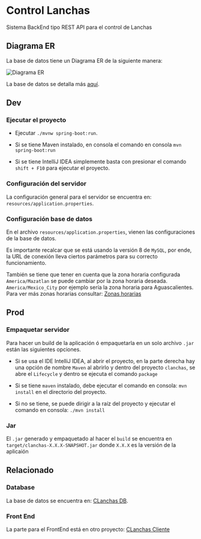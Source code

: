 # Control Lanchas
Sistema BackEnd tipo REST API para el control de Lanchas

## Diagrama ER
La base de datos tiene un Diagrama ER de la siguiente manera:

![Diagrama ER](https://github.com/SorrowVehemente/clanchas/extra/db_lanchas_diagrama.png "Diagrama ER")

La base de datos se detalla más [aquí](https://github.com/SorrowVehemente/clanchas-db "Repositorio para la base de datos del proyecto CLanchas").
## Dev
### Ejecutar el proyecto
+ Ejecutar <code>./mvnw spring-boot:run</code>.

+ Si se tiene Maven instalado, en consola el comando en consola
<code>mvn spring-boot:run</code>

+ Si se tiene IntelliJ IDEA simplemente basta con presionar el comando
<code>shift + F10</code> para ejecutar el proyecto.

### Configuración del servidor
La configuración general para el servidor se encuentra en: <code>resources/application.properties</code>.

### Configuración base de datos
En el archivo <code>resources/application.properties</code>, vienen las configuraciones de la base de datos.

Es importante recalcar que se está usando la versión 8 de <code>MySQL</code>, por ende, la URL de conexión lleva ciertos parámetros para su correcto funcionamiento.

También se tiene que tener en cuenta que la zona horaria configurada <code>America/Mazatlan</code> se puede cambiar por la zona horaria deseada.
<code>America/Mexico_City</code> por ejemplo sería la zona horaria para Aguascalientes. Para ver más zonas horarias consultar: [Zonas horarias](https://www.zeitverschiebung.net/es/ "Página para ver diferentes zonas horarias")
## Prod
### Empaquetar servidor
Para hacer un build de la aplicación ó empaquetarla en un solo archivo <code>.jar</code> están las siguientes opciones.

+ Si se usa el IDE IntelliJ IDEA, al abrir el proyecto, en la parte derecha hay una opción de nombre <code>Maven</code> al abrirlo
y dentro del proyecto <code>clanchas</code>, se abre el <code>Lifecycle</code> y dentro se ejecuta el comando <code>package</code>

+ Si se tiene <code>maven</code> instalado, debe ejecutar el comando en consola:
<code>mvn install</code> en el directorio del proyecto.

+ Si no se tiene, se puede dirigir a la raíz del proyecto y ejecutar el comando en consola:
<code>./mvn install</code>

### Jar
El <code>.jar</code> generado y empaquetado al hacer el <code>build</code> se encuentra en <code>target/clanchas-X.X.X-SNAPSHOT.jar</code> donde <code>X.X.X</code> es la versión de la aplicaión  

## Relacionado
### Database
La base de datos se encuentra en: [CLanchas DB](https://github.com/SorrowVehemente/clanchas-db "Repositorio para la base de datos del proyecto CLanchas").

### Front End
La parte para el FrontEnd está en otro proyecto: [CLanchas Cliente](https://github.com/SorrowVehemente/clanchas-cliente "Repositorio del Proyecto FrontEnd para el Control de Lanchas")
